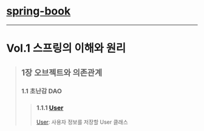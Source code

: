 # [spring-book](https://github.com/seminify/spring-book)

---

# Vol.1 스프링의 이해와 원리

> ## 1장 오브젝트와 의존관계
> ### 1.1 초난감 DAO
> > ### 1.1.1 [User](https://github.com/seminify/spring-book/tree/vol.1.1.1.1)
> > [User](https://github.com/seminify/spring-book/blob/vol.1.1.1.1/src/main/java/org/seminify/springbook/user/domain/User.java):
> > 사용자 정보를 저장할 User 클래스
